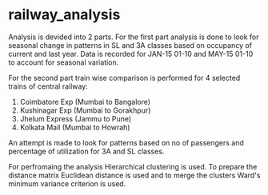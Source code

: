 # railway_analysis
Analysis is devided into 2 parts. 
For the first part analysis is done to look for 
seasonal change in patterns in SL and 3A classes based on occupancy 
of current and last year. Data is recorded for JAN-15 01-10 and MAY-15 01-10
to account for seasonal variation.

For the second part train wise comparison is performed for 4 selected 
trains of central railway:
1. Coimbatore Exp (Mumbai to Bangalore)
2. Kushinagar Exp (Mumbai to Gorakhpur)
3. Jhelum Express (Jammu to Pune)
4. Kolkata Mail (Mumbai to Howrah)

An attempt is made to look for patterns based on no of passengers and 
percentage of utilization for 3A and SL classes.

For perfromaing the analysis Hierarchical clustering is used.
To prepare the distance matrix Euclidean distance is used and to 
merge the clusters Ward's minimum variance criterion is used.
